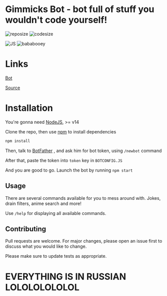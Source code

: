 # Gimmicks Bot - bot full of stuff you wouldn't code yourself!
![reposize](https://img.shields.io/github/repo-size/MagicSandwich/GimmickBot?style=for-the-badge)
![codesize](https://img.shields.io/github/languages/code-size/MagicSandwich/GimmickBot?style=for-the-badge)

![JS](https://img.shields.io/badge/JS-JavaScript-orange) ![bababooey](https://img.shields.io/badge/Baba-Booey-red)


# Links

[Bot](https://t.me/Gimmicks_Bot)

[Source](https://github.com/MagicSandwich/GimmickBot)

# Installation

You're gonna need [NodeJS](https://nodejs.org/en/download/), >= v14

Clone the repo, then use [npm](https://nodejs.org/en/download/) to install dependencies

```bash
npm install
```
Then, talk to [BotFather](https://t.me/botfather) , and ask him for bot token, using `/newbot` command

After that, paste the token into `token` key in `BOTCONFIG.JS`

And you are good to go. Launch the bot by running `npm start`


## Usage

There are several commands available for you to mess around with. Jokes, drain filters, anime search and more!

Use `/help` for displaying all available commands.


## Contributing
Pull requests are welcome. For major changes, please open an issue first to discuss what you would like to change.

Please make sure to update tests as appropriate.

# EVERYTHING IS IN RUSSIAN LOLOLOLOLOLOL